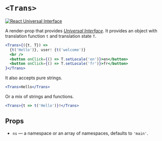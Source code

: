 # `<Trans>`

[![React Universal Interface](https://img.shields.io/badge/React-Universal%20Interface-green.svg)](https://github.com/streamich/react-universal-interface)

A render-prop that provides [*Universal Interface*](https://github.com/streamich/react-universal-interface).
It provides an object with translation function `t` and translation state `T`.

```jsx
<Trans>{({t, T}) =>
  {t('Hello')}, user! {t('welcome')}
  <br />
  <button onClick={() => T.setLocale('en')}>en</button>
  <button onClick={() => T.setLocale('fr')}>fr</button>
}</Trans>
```

It also accepts pure strings.

```jsx
<Trans>Hello</Trans>
```

Or a mix of strings and functions.

```jsx
<Trans>{t => t('Hello')}!</Trans>
```


## Props

- `ns` &mdash; a namespace or an array of namespaces, defaults to `'main'`.
